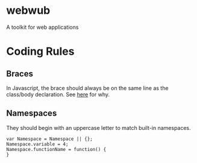 # webwub
A toolkit for web applications

# Coding Rules

## Braces

In Javascript, the brace should always be on the same line as the class/body declaration. See [here](http://stackoverflow.com/questions/3641519/why-does-a-results-vary-based-on-curly-brace-placement) for why.

## Namespaces

They should begin with an uppercase letter to match built-in namespaces.

```
var Namespace = Namespace || {};
Namespace.variable = 4;
Namespace.functionName = function() {
}

```
